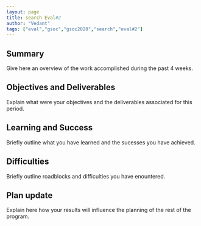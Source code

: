 ```yaml
---
layout: page
title: search Eval#2
author: "Vedant"
tags: ["eval","gsoc","gsoc2020","search","eval#2"]
---
```


## Summary
Give here an overview of the work accomplished during the past 4 weeks. 

## Objectives and Deliverables
Explain what were your objectives and the deliverables associated for this period.


## Learning and Success
Briefly outline what you have learned and the sucesses you have achieved.

## Difficulties
Briefly outline roadblocks and difficulties you have enountered.

## Plan update
Explain here how your results will influence the planning of the rest of the program.

